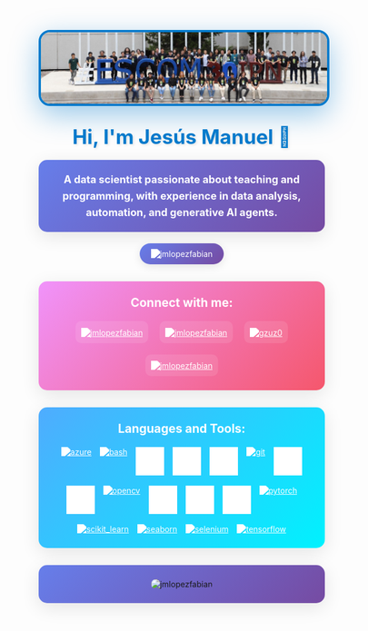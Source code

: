 <div align="center" style="margin: 30px 0;">
  <img src="images/1695690220729.jpg" alt="Profile Image" width="1200" height="500" style="border-radius: 20px; border: 4px solid #007acc; box-shadow: 0 15px 50px rgba(0, 122, 204, 0.4); transition: transform 0.3s ease, box-shadow 0.3s ease; max-width: 100%; height: auto;">
</div>

<div align="center">
  <h1 style="color: #007acc; font-size: 2.5em; margin: 20px 0; text-shadow: 2px 2px 4px rgba(0,0,0,0.1);">
    Hi, I'm Jesús Manuel 👋
  </h1>
  
  <div style="background: linear-gradient(135deg, #667eea 0%, #764ba2 100%); padding: 20px; border-radius: 15px; margin: 20px 0; box-shadow: 0 8px 32px rgba(0,0,0,0.1);">
    <h3 style="color: white; margin: 0; font-size: 1.3em; line-height: 1.6;">
      A data scientist passionate about teaching and programming, with experience in data analysis, automation, and generative AI agents.
    </h3>
  </div>
</div>

<div style="text-align: center; margin: 20px 0;">
  <div style="display: inline-block; background: linear-gradient(135deg, #667eea 0%, #764ba2 100%); padding: 10px 20px; border-radius: 25px; box-shadow: 0 4px 15px rgba(0,0,0,0.1);">
    <img src="https://komarev.com/ghpvc/?username=jmlopezfabian&label=Profile%20views&color=ffffff&style=flat" alt="jmlopezfabian" style="filter: brightness(0) invert(1);" />
  </div>
</div>

<div style="background: linear-gradient(135deg, #f093fb 0%, #f5576c 100%); padding: 25px; border-radius: 15px; margin: 30px 0; box-shadow: 0 8px 32px rgba(0,0,0,0.1);">
  <h3 style="color: white; margin: 0 0 20px 0; font-size: 1.5em; text-align: center;">Connect with me:</h3>
  <div style="display: flex; justify-content: center; gap: 20px; flex-wrap: wrap;">
    <a href="https://linkedin.com/in/jmlopezfabian" target="blank" style="transition: all 0.3s ease; display: inline-block; padding: 10px; border-radius: 10px; background: rgba(255,255,255,0.1);" onmouseover="this.style.transform='scale(1.1)'; this.style.background='rgba(255,255,255,0.2)'" onmouseout="this.style.transform='scale(1)'; this.style.background='rgba(255,255,255,0.1)'">
      <img align="center" src="https://raw.githubusercontent.com/rahuldkjain/github-profile-readme-generator/master/src/images/icons/Social/linked-in-alt.svg" alt="jmlopezfabian" height="40" width="50" style="filter: brightness(0) invert(1);" />
    </a>
    <a href="https://www.hackerrank.com/jmlopezfabian" target="blank" style="transition: all 0.3s ease; display: inline-block; padding: 10px; border-radius: 10px; background: rgba(255,255,255,0.1);" onmouseover="this.style.transform='scale(1.1)'; this.style.background='rgba(255,255,255,0.2)'" onmouseout="this.style.transform='scale(1)'; this.style.background='rgba(255,255,255,0.1)'">
      <img align="center" src="https://raw.githubusercontent.com/rahuldkjain/github-profile-readme-generator/master/src/images/icons/Social/hackerrank.svg" alt="jmlopezfabian" height="40" width="50" style="filter: brightness(0) invert(1);" />
    </a>
    <a href="https://codeforces.com/profile/gzuz0" target="blank" style="transition: all 0.3s ease; display: inline-block; padding: 10px; border-radius: 10px; background: rgba(255,255,255,0.1);" onmouseover="this.style.transform='scale(1.1)'; this.style.background='rgba(255,255,255,0.2)'" onmouseout="this.style.transform='scale(1)'; this.style.background='rgba(255,255,255,0.1)'">
      <img align="center" src="https://raw.githubusercontent.com/rahuldkjain/github-profile-readme-generator/master/src/images/icons/Social/codeforces.svg" alt="gzuz0" height="40" width="50" style="filter: brightness(0) invert(1);" />
    </a>
    <a href="https://www.leetcode.com/jmlopezfabian" target="blank" style="transition: all 0.3s ease; display: inline-block; padding: 10px; border-radius: 10px; background: rgba(255,255,255,0.1);" onmouseover="this.style.transform='scale(1.1)'; this.style.background='rgba(255,255,255,0.2)'" onmouseout="this.style.transform='scale(1)'; this.style.background='rgba(255,255,255,0.1)'">
      <img align="center" src="https://raw.githubusercontent.com/rahuldkjain/github-profile-readme-generator/master/src/images/icons/Social/leet-code.svg" alt="jmlopezfabian" height="40" width="50" style="filter: brightness(0) invert(1);" />
    </a>
  </div>
</div>

<div style="background: linear-gradient(135deg, #4facfe 0%, #00f2fe 100%); padding: 25px; border-radius: 15px; margin: 30px 0; box-shadow: 0 8px 32px rgba(0,0,0,0.1);">
  <h3 style="color: white; margin: 0 0 20px 0; font-size: 1.5em; text-align: center;">Languages and Tools:</h3>
  <div style="display: flex; justify-content: center; gap: 15px; flex-wrap: wrap;">
    <a href="https://azure.microsoft.com/en-in/" target="_blank" rel="noreferrer" style="transition: transform 0.3s ease;"> <img src="https://www.vectorlogo.zone/logos/microsoft_azure/microsoft_azure-icon.svg" alt="azure" width="50" height="50" style="filter: brightness(0) invert(1);"/> </a> 
    <a href="https://www.gnu.org/software/bash/" target="_blank" rel="noreferrer" style="transition: transform 0.3s ease;"> <img src="https://www.vectorlogo.zone/logos/gnu_bash/gnu_bash-icon.svg" alt="bash" width="50" height="50" style="filter: brightness(0) invert(1);"/> </a> 
    <a href="https://www.cprogramming.com/" target="_blank" rel="noreferrer" style="transition: transform 0.3s ease;"> <img src="https://raw.githubusercontent.com/devicons/devicon/master/icons/c/c-original.svg" alt="c" width="50" height="50" style="filter: brightness(0) invert(1);"/> </a> 
    <a href="https://www.w3schools.com/cpp/" target="_blank" rel="noreferrer" style="transition: transform 0.3s ease;"> <img src="https://raw.githubusercontent.com/devicons/devicon/master/icons/cplusplus/cplusplus-original.svg" alt="cplusplus" width="50" height="50" style="filter: brightness(0) invert(1);"/> </a> 
    <a href="https://www.w3schools.com/cs/" target="_blank" rel="noreferrer" style="transition: transform 0.3s ease;"> <img src="https://raw.githubusercontent.com/devicons/devicon/master/icons/csharp/csharp-original.svg" alt="csharp" width="50" height="50" style="filter: brightness(0) invert(1);"/> </a> 
    <a href="https://git-scm.com/" target="_blank" rel="noreferrer" style="transition: transform 0.3s ease;"> <img src="https://www.vectorlogo.zone/logos/git-scm/git-scm-icon.svg" alt="git" width="50" height="50" style="filter: brightness(0) invert(1);"/> </a> 
    <a href="https://www.linux.org/" target="_blank" rel="noreferrer" style="transition: transform 0.3s ease;"> <img src="https://raw.githubusercontent.com/devicons/devicon/master/icons/linux/linux-original.svg" alt="linux" width="50" height="50" style="filter: brightness(0) invert(1);"/> </a> 
    <a href="https://www.mysql.com/" target="_blank" rel="noreferrer" style="transition: transform 0.3s ease;"> <img src="https://raw.githubusercontent.com/devicons/devicon/master/icons/mysql/mysql-original-wordmark.svg" alt="mysql" width="50" height="50" style="filter: brightness(0) invert(1);"/> </a> 
    <a href="https://opencv.org/" target="_blank" rel="noreferrer" style="transition: transform 0.3s ease;"> <img src="https://www.vectorlogo.zone/logos/opencv/opencv-icon.svg" alt="opencv" width="50" height="50" style="filter: brightness(0) invert(1);"/> </a> 
    <a href="https://pandas.pydata.org/" target="_blank" rel="noreferrer" style="transition: transform 0.3s ease;"> <img src="https://raw.githubusercontent.com/devicons/devicon/2ae2a900d2f041da66e950e4d48052658d850630/icons/pandas/pandas-original.svg" alt="pandas" width="50" height="50" style="filter: brightness(0) invert(1);"/> </a> 
    <a href="https://www.postgresql.org" target="_blank" rel="noreferrer" style="transition: transform 0.3s ease;"> <img src="https://raw.githubusercontent.com/devicons/devicon/master/icons/postgresql/postgresql-original-wordmark.svg" alt="postgresql" width="50" height="50" style="filter: brightness(0) invert(1);"/> </a> 
    <a href="https://www.python.org" target="_blank" rel="noreferrer" style="transition: transform 0.3s ease;"> <img src="https://raw.githubusercontent.com/devicons/devicon/master/icons/python/python-original.svg" alt="python" width="50" height="50" style="filter: brightness(0) invert(1);"/> </a> 
    <a href="https://pytorch.org/" target="_blank" rel="noreferrer" style="transition: transform 0.3s ease;"> <img src="https://www.vectorlogo.zone/logos/pytorch/pytorch-icon.svg" alt="pytorch" width="50" height="50" style="filter: brightness(0) invert(1);"/> </a> 
    <a href="https://scikit-learn.org/" target="_blank" rel="noreferrer" style="transition: transform 0.3s ease;"> <img src="https://upload.wikimedia.org/wikipedia/commons/0/05/Scikit_learn_logo_small.svg" alt="scikit_learn" width="50" height="50" style="filter: brightness(0) invert(1);"/> </a> 
    <a href="https://seaborn.pydata.org/" target="_blank" rel="noreferrer" style="transition: transform 0.3s ease;"> <img src="https://seaborn.pydata.org/_images/logo-mark-lightbg.svg" alt="seaborn" width="50" height="50" style="filter: brightness(0) invert(1);"/> </a> 
    <a href="https://www.selenium.dev" target="_blank" rel="noreferrer" style="transition: transform 0.3s ease;"> <img src="https://raw.githubusercontent.com/detain/svg-logos/780f25886640cef088af994181646db2f6b1a3f8/svg/selenium-logo.svg" alt="selenium" width="50" height="50" style="filter: brightness(0) invert(1);"/> </a> 
    <a href="https://www.tensorflow.org" target="_blank" rel="noreferrer" style="transition: transform 0.3s ease;"> <img src="https://www.vectorlogo.zone/logos/tensorflow/tensorflow-icon.svg" alt="tensorflow" width="50" height="50" style="filter: brightness(0) invert(1);"/> </a> 
  </div>
</div>

<div style="background: linear-gradient(135deg, #667eea 0%, #764ba2 100%); padding: 25px; border-radius: 15px; margin: 30px 0; box-shadow: 0 8px 32px rgba(0,0,0,0.1);">
  <div style="text-align: center;">
    <img src="https://github-readme-stats.vercel.app/api?username=jmlopezfabian&show_icons=true&locale=en&theme=radical" alt="jmlopezfabian" style="border-radius: 10px;" />
  </div>
</div>
